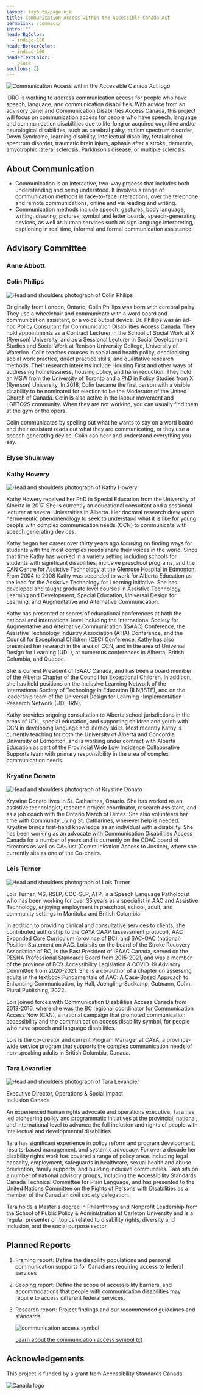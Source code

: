 ```yaml
---
layout: layouts/page.njk
title: Communication Access within the Accessible Canada Act
permalink: /commacc/
intro: ""
headerBgColor:
  - indigo-100
headerBorderColor:
  - indigo-100
headerTextColor:
  - black
sections: []
---
```

![Communication Access within the Accessible Canada Act logo](/media/commacc2.png)

IDRC is working to address communication access for people who have speech, language, and communication disabilities. With advice from an advisory panel and Communication Disabilities Access Canada, this project will focus on communication access for people who have speech, language and communication disabilities due to life-long or acquired cognitive and/or neurological disabilities, such as cerebral palsy, autism spectrum disorder, Down Syndrome, learning disability, intellectual disability, fetal alcohol spectrum disorder, traumatic brain injury, aphasia after a stroke, dementia, amyotrophic lateral sclerosis, Parkinson’s disease, or multiple sclerosis. 

## About Communication

* Communication is an interactive, two-way process that includes both understanding and being understood. It involves a range of communication methods in face-to-face interactions, over the telephone and remote communications, online and via reading and writing.
* Communication methods include speech, gestures, body language, writing, drawing, pictures, symbol and letter boards, speech-generating devices, as well as human services such as sign language interpreting, captioning in real time, informal and formal communication assistance. 

## Advisory Committee

### Anne Abbott

### Colin Philips

![Head and shoulders photograph of Colin Philips](/media/colin-philips-headshot.png)

Originally from London, Ontario, Colin Phillips was born with cerebral palsy. They use a wheelchair and communicate with a word board and communication assistant, or a voice output device. Dr. Phillips was an ad-hoc Policy Consultant for Communication Disabilities Access Canada. They hold appointments as a Contract Lecturer in the School of Social Work at X (Ryerson) University, and as a Sessional Lecturer in Social Development Studies and Social Work at Renison University College, University of Waterloo. Colin teaches courses in social and health policy, decolonising social work practice, direct practice skills, and qualitative research methods. Their research interests include Housing First and other ways of addressing homelessness, housing policy, and harm reduction. They hold an MSW from the University of Toronto and a PhD in Policy Studies from X (Ryerson) University. In 2018, Colin became the first person with a visible disability to be nominated for election to be the Moderator of the United Church of Canada. Colin is also active in the labour movement and LGBTQ2S community. When they are not working, you can usually find them at the gym or the opera. 

Colin communicates by spelling out what he wants to say on a word board and their assistant reads out what they are communicating, or they use a speech generating device. Colin can hear and understand everything you say.   

### Elyse Shumway

### Kathy Howery

![Head and shoulders photograph of Kathy Howery](/media/kathy.jpg)

Kathy Howery received her PhD in Special Education from the University of Alberta in 2017. She is currently an educational consultant and a sessional lecturer at several Universities in Alberta. Her doctoral research drew upon hermeneutic phenomenology to seek to understand what it is like for young people with complex communication needs (CCN) to communicate with speech generating devices.

Kathy began her career over thirty years ago focusing on finding ways for students with the most complex needs share their voices in the world. Since that time Kathy has worked in a variety setting including schools for students with significant disabilities, inclusive preschool programs, and the I CAN Centre for Assistive Technology at the Glenrose Hospital in Edmonton. From 2004 to 2008 Kathy was seconded to work for Alberta Education as the lead for the Assistive Technology for Learning Initiative. She has developed and taught graduate level courses in Assistive Technology, Learning and Development, Special Education, Universal Design for Learning, and Augmentative and Alternative Communication.

Kathy has presented at scores of educational conferences at both the national and international level including the International Society for Augmentative and Alternative Communication (ISAAC) Conference, the Assistive Technology Industry Association (ATIA) Conference, and the Council for Exceptional Children (CEC) Conference. Kathy has also presented her research in the area of CCN, and in the area of Universal Design for Learning (UDL), at numerous conferences in Alberta, British Columbia, and Quebec.

She is current President of ISAAC Canada, and has been a board member of the Alberta Chapter of the Council for Exceptional Children. In addition, she has held positions on the Inclusive Learning Network of the International Society of Technology in Education (ILN/ISTE), and on the leadership team of the Universal Design for Learning -Implementation Research Network (UDL-IRN).

Kathy provides ongoing consultation to Alberta school jurisdictions in the areas of UDL, special education, and supporting children and youth with CCN in developing language and literacy skills. Most recently Kathy is currently teaching for both the University of Alberta and Concordia University of Edmonton, and is working under contract with Alberta Education as part of the Provincial Wide Low Incidence Collaborative Supports team with primary responsibility in the area of complex communication needs.

### Krystine Donato

![Head and shoulders photograph of Krystine Donato](/media/k-donato-biopic.jpg)

Krystine Donato lives in St. Catharines, Ontario. She has worked as an assistive technologist, research project coordinator, research assistant, and as a job coach with the Ontario March of Dimes. She also volunteers her time with Community Living St. Catharines, wherever help is needed. Krystine brings first-hand knowledge as an individual with a disability. She has been working as an advocate with Communication Disabilities Access Canada for a number of years and is currently on the CDAC board of directors as well as CA-Just (Communication Access to Justice), where she currently sits as one of the Co-chairs. 

### Lois Turner

![Head and shoulders photograph of Lois Turner](/media/lois-turner-headshot.png)

Lois Turner, MS, RSLP, CCC-SLP, ATP, is a Speech Language Pathologist who has been working for over 35 years as a specialist in AAC and Assistive Technology, enjoying employment in preschool, school, adult, and community settings in Manitoba and British Columbia.

In addition to providing clinical and consultative services to clients, she contributed authorship to the CAYA CAAP (assessment protocol), AAC Expanded Core Curriculum (province of BC), and SAC-OAC (national) Position Statement on AAC. Lois sits on the board of the Stroke Recovery Association of BC, is the Past President of ISAAC Canada, served on the RESNA Professional Standards Board from 2015-2021, and was a member of the province of BC’s Accessibility Legislation & COVID-19 Advisory Committee from 2020-2021. She is a co-author of a chapter on assessing adults in the textbook Fundamentals of AAC: A Case-Based Approach to Enhancing Communication, by Hall, Juengling-Sudkamp, Gutmann, Cohn, Plural Publishing, 2022.

Lois joined forces with Communication Disabilities Access Canada from 2013-2016, where she was the BC regional coordinator for Communication Access Now (CAN), a national campaign that promoted communication accessibility and the communication access disability symbol, for people who have speech and language disabilities.

Lois is the co-creator and current Program Manager at CAYA, a province-wide service program that supports the complex communication needs of non-speaking adults in British Columbia, Canada.

### Tara Levandier

![Head and shoulders photograph of Tara Levandier](/media/tlevandierheadshot-2021.jpeg)

Executive Director, Operations & Social Impact \
Inclusion Canada 

An experienced human rights advocate and operations executive, Tara has led pioneering policy and programmatic initiatives at the provincial, national, and international level to advance the full inclusion and rights of people with intellectual and developmental disabilities.  

Tara has significant experience in policy reform and program development, results-based management, and systemic advocacy. For over a decade her disability rights work has covered a range of policy areas including legal capacity, employment, safeguards in healthcare, sexual health and abuse prevention, family supports, and building inclusive communities. Tara sits on a number of national advisory groups, including the Accessibility Standards Canada Technical Committee for Plain Language, and has presented to the United Nations Committee on the Rights of Persons with Disabilities as a member of the Canadian civil society delegation. 

Tara holds a Master's degree in Philanthropy and Nonprofit Leadership from the School of Public Policy & Administration at Carleton University and is a regular presenter on topics related to disability rights, diversity and inclusion, and the social purpose sector.

## Planned Reports

1. Framing report: Define the disability populations and personal communication supports for Canadians requiring access to federal services 
2. Scoping report: Define the scope of accessibility barriers, and accommodations that people with communication disabilities may require to access different federal services. 
3. Research report: Project findings and our recommended guidelines and standards.

   ![communication access symbol](/media/commaccsymbol.png)

   [Learn about the communication access symbol (c)](https://www.cdacanada.com/resources/accessible-businesses-and-services/communication-access-symbol/)

## Acknowledgements

This project is funded by a grant from Accessibility Standards Canada

![Canada logo](/media/canada.png)